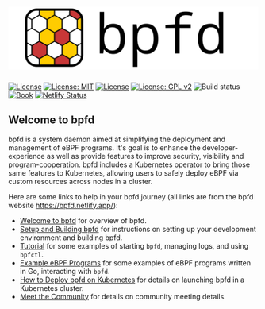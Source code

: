 # [![bpfd](./docs/img/bpfd.svg)](https://bpfd.netlify.app/)

[![License](https://img.shields.io/badge/License-Apache_2.0-blue.svg)](https://opensource.org/licenses/Apache-2.0)
[![License:
MIT](https://img.shields.io/badge/License-MIT-yellow.svg)](https://opensource.org/licenses/MIT)
[![License](https://img.shields.io/badge/License-BSD_2--Clause-orange.svg)](https://opensource.org/licenses/BSD-2-Clause)
[![License: GPL
v2](https://img.shields.io/badge/License-GPL_v2-blue.svg)](https://www.gnu.org/licenses/old-licenses/gpl-2.0.en.html)
![Build status][build-badge] [![Book][book-badge]][book-url]
[![Netlify Status](https://api.netlify.com/api/v1/badges/557ca612-4b7f-480d-a1cc-43b453502992/deploy-status)](https://app.netlify.com/sites/bpfd/deploys)

[build-badge]:
    https://img.shields.io/github/actions/workflow/status/bpfd-dev/bpfd/build.yml?branch=main
[book-badge]: https://img.shields.io/badge/read%20the-book-9cf.svg
[book-url]: https://bpfd.netlify.app/

## Welcome to bpfd

bpfd is a system daemon aimed at simplifying the deployment and management of eBPF programs.
It's goal is to enhance the developer-experience as well as provide features to improve security,
visibility and program-cooperation.
bpfd includes a Kubernetes operator to bring those same features to Kubernetes, allowing users to
safely deploy eBPF via custom resources across nodes in a cluster.

Here are some links to help in your bpfd journey (all links are from the bpfd website https://bpfd.netlify.app/):

- [Welcome to bpfd](https://bpfd.netlify.app/) for overview of bpfd.
- [Setup and Building bpfd](https://bpfd.netlify.app/getting-started/building-bpfd/) for
  instructions on setting up your development environment and building bpfd.
- [Tutorial](https://bpfd.netlify.app/getting-started/tutorial/) for some examples of starting
  `bpfd`, managing logs, and using `bpfctl`.
- [Example eBPF Programs](https://bpfd.netlify.app/getting-started/example-bpf/) for some
  examples of eBPF programs written in Go, interacting with `bpfd`.
- [How to Deploy bpfd on Kubernetes](https://bpfd.netlify.app/developer-guide/develop-operator/) for details on launching
  bpfd in a Kubernetes cluster.
- [Meet the Community](https://bpfd.netlify.app/governance/meetings/) for details on community meeting details.
